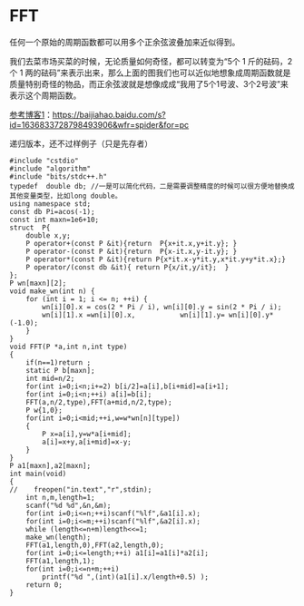 # FFT

任何一个原始的周期函数都可以用多个正余弦波叠加来近似得到。

我们去菜市场买菜的时候，无论质量如何奇怪，都可以转变为“5个 1 斤的砝码，2个 1 两的砝码”来表示出来，那么上面的图我们也可以近似地想象成周期函数就是质量特别奇怪的物品，而正余弦波就是想像成成“我用了5个1号波、3个2号波”来表示这个周期函数。



[参考博客1](https://baijiahao.baidu.com/s?id=1636833728798493906&wfr=spider&for=pc)：https://baijiahao.baidu.com/s?id=1636833728798493906&wfr=spider&for=pc



递归版本，还不过样例子（只是先存者）

```
#include "cstdio"
#include "algorithm"
#include "bits/stdc++.h"
typedef  double db; //一是可以简化代码，二是需要调整精度的时候可以很方便地替换成其他变量类型，比如long double。
using namespace std;
const db Pi=acos(-1);
const int maxn=1e6+10;
struct  P{
    double x,y;
    P operator+(const P &it){return  P{x+it.x,y+it.y}; }
    P operator-(const P &it){return  P{x-it.x,y-it.y}; }
    P operator*(const P &it){return P{x*it.x-y*it.y,x*it.y+y*it.x};}
    P operator/(const db &it){ return P{x/it,y/it};  }
};
P wn[maxn][2];
void make_wn(int n) {
    for (int i = 1; i <= n; ++i) {
        wn[i][0].x = cos(2 * Pi / i), wn[i][0].y = sin(2 * Pi / i);
        wn[i][1].x =wn[i][0].x,           wn[i][1].y= wn[i][0].y*(-1.0);
    }
}
void FFT(P *a,int n,int type)
{
    if(n==1)return ;
    static P b[maxn];
    int mid=n/2;
    for(int i=0;i<n;i+=2) b[i/2]=a[i],b[i+mid]=a[i+1];
    for(int i=0;i<n;++i) a[i]=b[i];
    FFT(a,n/2,type),FFT(a+mid,n/2,type);
    P w{1,0};
    for(int i=0;i<mid;++i,w=w*wn[n][type])
    {
        P x=a[i],y=w*a[i+mid];
        a[i]=x+y,a[i+mid]=x-y;
    }
}
P a1[maxn],a2[maxn];
int main(void)
{
//    freopen("in.text","r",stdin);
    int n,m,length=1;
    scanf("%d %d",&n,&m);
    for(int i=0;i<=n;++i)scanf("%lf",&a1[i].x);
    for(int i=0;i<=m;++i)scanf("%lf",&a2[i].x);
    while (length<=n+m)length<<=1;
    make_wn(length);
    FFT(a1,length,0),FFT(a2,length,0);
    for(int i=0;i<=length;++i) a1[i]=a1[i]*a2[i];
    FFT(a1,length,1);
    for(int i=0;i<=n+m;++i)
        printf("%d ",(int)(a1[i].x/length+0.5) );
    return 0;
}
```

